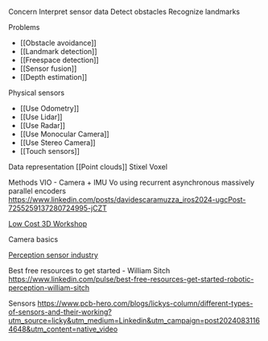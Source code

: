 Concern
Interpret sensor data
Detect obstacles
Recognize landmarks

Problems
* [[Obstacle avoidance]]
* [[Landmark detection]]
* [[Freespace detection]]
* [[Sensor fusion]]
* [[Depth estimation]]

Physical sensors
* [[Use Odometry]]
* [[Use Lidar]]
* [[Use Radar]]
* [[Use Monocular Camera]]
* [[Use Stereo Camera]]
* [[Touch sensors]]

Data representation
[[Point clouds]]
Stixel
Voxel

Methods
VIO - Camera + IMU
Vo using recurrent asynchronous massively parallel encoders
https://www.linkedin.com/posts/davidescaramuzza_iros2024-ugcPost-7255259137280724995-jCZT

[Low Cost 3D Workshop](https://lc3d.fbk.eu/)

Camera basics

[Perception sensor industry](https://www.linkedin.com/posts/open-source-robotics-foundation_lidar-radar-depthsensors-activity-7039280322772959232-iNw9?utm_source=share&utm_medium=member_android)

Best free resources to get started - William Sitch
https://www.linkedin.com/pulse/best-free-resources-get-started-robotic-perception-william-sitch

Sensors
https://www.pcb-hero.com/blogs/lickys-column/different-types-of-sensors-and-their-working?utm_source=licky&utm_medium=Linkedin&utm_campaign=post20240831164648&utm_content=native_video
